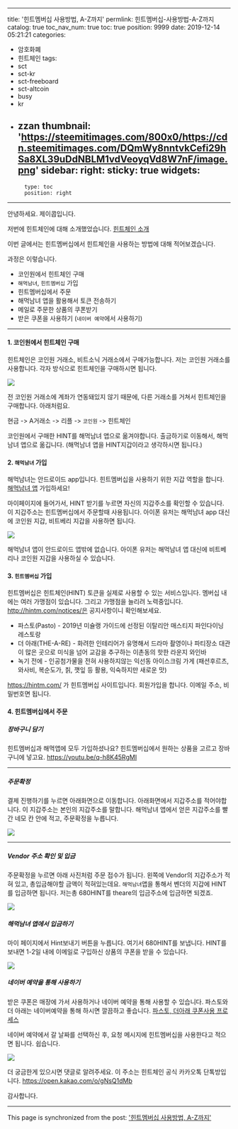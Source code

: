 
---
title: '힌트멤버십 사용방법, A-Z까지'
permlink: 힌트멤버십-사용방법-A-Z까지
catalog: true
toc_nav_num: true
toc: true
position: 9999
date: 2019-12-14 05:21:21
categories:
- 암호화폐
- 힌트체인
tags:
- sct
- sct-kr
- sct-freeboard
- sct-altcoin
- busy
- kr
- zzan
thumbnail: 'https://steemitimages.com/800x0/https://cdn.steemitimages.com/DQmWy8nntvkCefi29hSa8XL39uDdNBLM1vdVeoyqVd8W7nF/image.png'
sidebar:
    right:
        sticky: true
widgets:
    -
        type: toc
        position: right
---


안녕하세요. 제이콥입니다.

저번에 힌트체인에 대해 소개했었습니다.
[힌트체인 소개](https://jacobyu.net/힌트체인Hint-소개-레스토랑을-코인으로-결제/)

이번 글에서는 힌트멤버십에서 힌트체인을 사용하는 방법에 대해 적어보겠습니다. 

과정은 이렇습니다.

* 코인원에서 힌트체인 구매
* `해먹남녀`, `힌트멤버십` 가입
* 힌트멤버십에서 주문
* 해먹남녀 앱을 활용해서 토큰 전송하기
* 메일로 주문한 상품의 쿠폰받기
* 받은 쿠폰을 사용하기 (`네이버 예약`에서 사용하기)

---

#### 1. 코인원에서 힌트체인 구매

힌트체인은 코인원 거래소, 비트소닉 거래소에서 구매가능합니다. 저는 코인원 거래소를 사용합니다. 각자 방식으로 힌트체인을 구매하시면 됩니다.

![](https://steemitimages.com/800x0/https://cdn.steemitimages.com/DQmWy8nntvkCefi29hSa8XL39uDdNBLM1vdVeoyqVd8W7nF/image.png)


전 코인원 거래소에 계좌가 연동돼있지 않기 때문에, 다른 거래소를 거쳐서 힌트체인을 구매합니다. 아래처럼요.

현금 -> A거래소 -> 리플 -> `코인원` -> 힌트체인 

코인원에서 구매한 HINT를 해먹남녀 앱으로 옮겨야합니다. 출금하기로 이동해서, 해먹남녀 앱으로 옮깁니다. (해먹남녀 앱을 HINT지갑이라고 생각하시면 됩니다.)

#### 2. `해먹남녀` 가입

해먹남녀는 안드로이드 app입니다. 힌트멤버십을 사용하기 위한 지갑 역할을 합니다. [해먹남녀 앱](https://play.google.com/store/apps/details?id=com.vitalhint.haemukja) 가입하세요!

마이페이지에 들어가서, HINT 받기를 누르면 자신의 지갑주소를 확인할 수 있습니다. 이 지갑주소는 힌트멤버십에서 주문할때 사용됩니다. 아이폰 유저는 해먹남녀 app 대신에 코인원 지갑, 비트베리 지갑을 사용하면 됩니다.

![](https://steemitimages.com/300x0/https://cdn.steemitimages.com/DQmckhT5mb9b8zspyato3ggLZaKqtDsrKYPBDvuxWz7D6CZ/image.png)

해먹남녀 앱이 안드로이드 앱밖에 없습니다. 아이폰 유저는 해먹남녀 앱 대신에 비트베리나 코인원 지갑을 사용하실 수 있습니다.

#### 3. `힌트멤버십` 가입

힌트멤버십은 힌트체인(HINT) 토큰을 실제로 사용할 수 있는 서비스입니다.  멤버십 내에는 여러 가맹점이 있습니다. 그리고 가맹점을 늘리려 노력중입니다. http://hintm.com/notices/은 공지사항이니 확인해보세요.


* 파스토(Pasto) -  2019년 미슐랭 가이드에 선정된 이탈리안 매스티지 파인다이닝 레스토랑
* 더 아래(THE-A-RE) - 화려한 인테리어가 유명해서 드라마 촬영이나 파티장소 대관이 많은 곳으로 미식을 넘어 교감을 추구하는 이촌동의 핫한 라운지 와인바
* 녹기 전에 - 인공첨가물을 전혀 사용하지않는 익선동 아이스크림 가게 (패션후르츠, 와사비, 복순도가, 칡, 깻잎 등 활용, 익숙하지만 새로운 맛)

https://hintm.com/ 가 힌트멤버십 사이트입니다. 회원가입을 합니다. 이메일 주소, 비밀번호면 됩니다.


#### 4. 힌트멤버십에서 주문

##### 장바구니 담기

힌트멤버십과 해먹앱에 모두 가입하셨나요? 힌트멤버십에서 원하는 상품을 고르고 장바구니에 넣고요.
https://youtu.be/q-h8K45RgMI

---

##### 주문확정


결제 진행하기를 누르면 아래화면으로 이동합니다. 아래화면에서 지갑주소를 적어야합니다. 이 지갑주소는 본인의 지갑주소를 말합니다. 해먹남녀 앱에서 얻은 지갑주소를 빨간 네모 칸 안에 적고, 주문확정을 누릅니다.


![](https://steemitimages.com/800x0/https://cdn.steemitimages.com/DQmdWtmidGwADK2u2pGTwucZmPxztUe92PBSfkwTYE4DcT8/image.png)

---

##### Vendor 주소 확인 및 입금

주문확정을 누르면 아래 사진처럼 주문 접수가 됩니다. 왼쪽에 Vendor의 지갑주소가 적혀 있고, 총입금해야할 금액이 적혀있는데요. `해먹남녀`앱을 통해서 벤더의 지갑에 HINT를 입금하면 됩니다. 저는총 680HINT를 theare의 입금주소에 입금하면 되겠죠.

![](https://steemitimages.com/800x0/https://ipfs.busy.org/ipfs/QmPQXfn5neieo1qiicNdgAEsSQeCxmGRdAcPCoFYJBaoeD)


##### 해먹남녀 앱에서 입금하기

마이 페이지에서 Hint보내기 버튼을 누릅니다. 여기서 680HINT를 보냅니다. HINT를 보내면 1-2일 내에 이메일로 구입하신 상품의 쿠폰을 받을 수 있습니다. 

![](https://steemitimages.com/300x0/https://cdn.steemitimages.com/DQmdoewJ9DymReFhLQh3Sk7SfXqYHetrLpUSZuUapFmxKky/image.png)


##### 네이버 예약을 통해 사용하기

받은 쿠폰은 매장에 가서 사용하거나 네이버 예약을 통해 사용할 수 있습니다. 
파스토와 더 아래는 네이버예약을 통해 하시면 깔끔하고 좋습니다. [파스토, 더아래 쿠폰사용 프로세스](http://hintm.com/notices/?q=notices/&uid=54&mod=document&pageid=1) 

네이버 예약에서 갈 날짜를 선택하신 후, 요청 메시지에 힌트멤버십을 사용한다고 적으면 됩니다. 쉽습니다.




![](https://steemitimages.com/300x0/https://cdn.steemitimages.com/DQmUmwRpMv32x24WRjxSJSYv9pQZqG8GWeViRFKuq7uem74/image.png)


더 궁금한게 있으시면 댓글로 알려주세요.
이 주소는 힌트체인 공식 카카오톡 단톡방입니다. 
https://open.kakao.com/o/gNsQ1dMb

감사합니다.

- - -

This page is synchronized from the post: ['힌트멤버십 사용방법, A-Z까지'](https://steempeak.com/@jacobyu/a-z)
